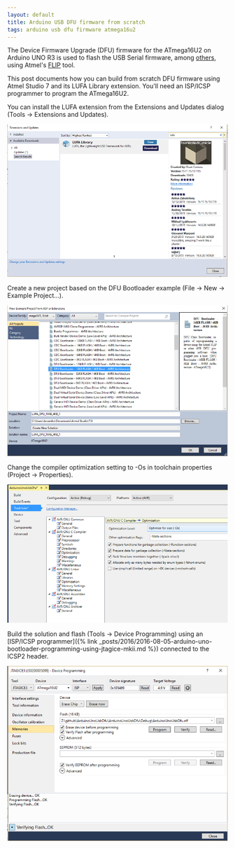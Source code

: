 ```yaml
---
layout: default
title: Arduino USB DFU firmware from scratch
tags: arduino usb dfu firmware atmega16u2
---
```


The Device Firmware Upgrade (DFU) firmware for the ATmega16U2 on Arduino UNO R3 is used to flash the USB Serial firmware, among [others](https://www.arduino.cc/en/Hacking/MidiWith8U2Firmware), using Atmel's [FLIP](http://www.microchip.com/developmenttools/productdetails.aspx?partno=flip) tool.

This post documents how you can build from scratch DFU firmware using Atmel Studio 7 and its LUFA Library extension. You'll need an ISP/ICSP programmer to program the ATmega16U2.

You can install the LUFA extension from the Extensions and Updates dialog (Tools -> Extensions and Updates).

![Install LUFA Extension](/assets/img/atmel-studio-install-lufa.png)

Create a new project based on the DFU Bootloader example (File -> New -> Example Project...).

![DFU LUFA Example in Atmel Studio](/assets/img/atmel-studio-dfu-lufa-example.png)

Change the compiler optimization setting to -Os in toolchain properties (Project -> Properties).

![Optimize for Size Configuration](/assets/img/atmel-studio-optimize-for-size-dfu.png)

Build the solution and flash (Tools -> Device Programming) using an [ISP/ICSP programmer]({% link _posts/2016/2016-08-05-arduino-uno-bootloader-programming-using-jtagice-mkii.md %}) connected to the ICSP2 header.

![Device Programming](/assets/img/atmel-studio-device-programming-dfu.png)
